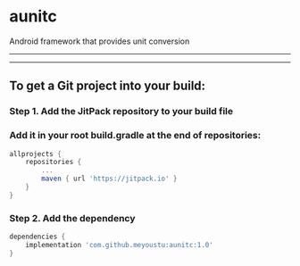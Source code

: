 # aunitc
Android framework that provides unit conversion
******
******
## To get a Git project into your build:
### Step 1. Add the JitPack repository to your build file
### Add it in your root build.gradle at the end of repositories:
``` gradle
allprojects {
    repositories {
        ...
        maven { url 'https://jitpack.io' }
    }
}
```
### Step 2. Add the dependency
``` gradle
dependencies {
    implementation 'com.github.meyoustu:aunitc:1.0'
}
```
